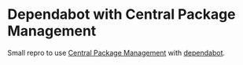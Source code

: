 # Dependabot with Central Package Management 

Small repro to use [Central Package Management](https://learn.microsoft.com/en-us/nuget/consume-packages/central-package-management) with [dependabot](https://docs.github.com/en/code-security/getting-started/dependabot-quickstart-guide). 